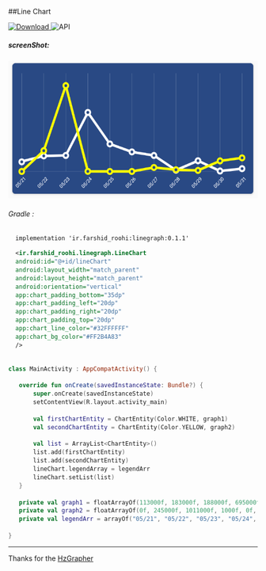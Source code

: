 ##Line Chart


[ ![Download](https://api.bintray.com/packages/farshidroohi/LineGraph/LineGraph/images/download.svg?version=0.1.0) ](https://bintray.com/farshidroohi/LineGraph/LineGraph/0.1.0/link)
  ![API](https://img.shields.io/badge/API-14%2B-blue.svg?style=flat)


##### screenShot: 
 
 <img src="https://raw.githubusercontent.com/FarshidRoohi/LineGraph/master/art/ScreenShot.png" alt="line chart android" width="527px" height="278px">


 ###### Gradle :   
  
```Gradle  
  implementation 'ir.farshid_roohi:linegraph:0.1.1'
 ```  
 ```xml  
   <ir.farshid_roohi.linegraph.LineChart
   android:id="@+id/lineChart"
   android:layout_width="match_parent"
   android:layout_height="match_parent"
   android:orientation="vertical"
   app:chart_padding_bottom="35dp"
   app:chart_padding_left="20dp"
   app:chart_padding_right="20dp"
   app:chart_padding_top="20dp"
   app:chart_line_color="#32FFFFFF"
   app:chart_bg_color="#FF2B4A83"
   />

 ```
 ```kotlin
 
class MainActivity : AppCompatActivity() {

    override fun onCreate(savedInstanceState: Bundle?) {
        super.onCreate(savedInstanceState)
        setContentView(R.layout.activity_main)

        val firstChartEntity = ChartEntity(Color.WHITE, graph1)
        val secondChartEntity = ChartEntity(Color.YELLOW, graph2)

        val list = ArrayList<ChartEntity>()
        list.add(firstChartEntity)
        list.add(secondChartEntity)
        lineChart.legendArray = legendArr
        lineChart.setList(list)
    }

    private val graph1 = floatArrayOf(113000f, 183000f, 188000f, 695000f, 324000f, 230000f, 188000f, 15000f, 126000f, 5000f, 33000f)
    private val graph2 = floatArrayOf(0f, 245000f, 1011000f, 1000f, 0f, 0f, 47000f, 20000f, 12000f, 124400f, 160000f)
    private val legendArr = arrayOf("05/21", "05/22", "05/23", "05/24", "05/25", "05/26", "05/27", "05/28", "05/29", "05/30", "05/31")

}

 ```
 <hr>
 
Thanks for the [HzGrapher](https://github.com/handstudio/HzGrapher)
